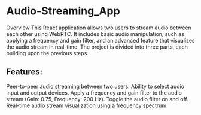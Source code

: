 # Audio-Streaming_App

Overview
This React application allows two users to stream audio between each other using WebRTC. It includes basic audio manipulation, such as applying a frequency and gain filter, and an advanced feature that visualizes the audio stream in real-time. The project is divided into three parts, each building upon the previous steps.

## Features:
Peer-to-peer audio streaming between two users.
Ability to select audio input and output devices.
Apply a frequency and gain filter to the audio stream (Gain: 0.75, Frequency: 200 Hz).
Toggle the audio filter on and off.
Real-time audio stream visualization using a frequency spectrum.
